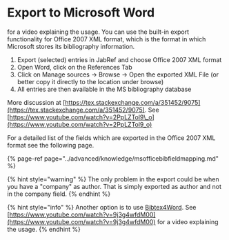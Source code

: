 # Export to Microsoft Word

 for a video explaining the usage. You can use the built-in export functionality for Office 2007 XML format,  which is the format in which Microsoft stores its bibliography information.

1. Export \(selected\) entries in JabRef and choose Office 2007 XML format
2. Open Word, click on the References Tab
3. Click on Manage sources -&gt; Browse -&gt; Open the exported XML File \(or better copy it directly to the location under browse\)
4. All entries are then available in the MS bibliography database

More discussion at [https://tex.stackexchange.com/a/351452/9075](https://tex.stackexchange.com/a/351452/9075). See [https://www.youtube.com/watch?v=2PpLZTol9\_o](https://www.youtube.com/watch?v=2PpLZTol9_o)

For a detailed list of the fields which are exported in the Office 2007 XML format see the following page.

{% page-ref page="../advanced/knowledge/msofficebibfieldmapping.md" %}

{% hint style="warning" %}
The only problem in the export could be when you have a "company" as author. That is simply exported as author and not in the company field.
{% endhint %}

{% hint style="info" %}
Another option is to use [Bibtex4Word](http://www.ee.ic.ac.uk/hp/staff/dmb/perl/index.html). See [https://www.youtube.com/watch?v=9j3g4wfdM00](https://www.youtube.com/watch?v=9j3g4wfdM00) for a video explaining the usage.
{% endhint %}

